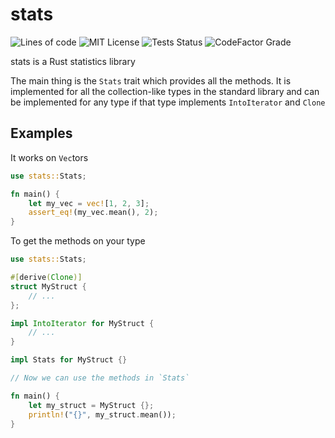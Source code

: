 # stats

![Lines of code](https://img.shields.io/tokei/lines/github/mrlegohead0x45/stats-traits)
![MIT License](https://img.shields.io/github/license/mrlegohead0x45/stats-traits)
![Tests Status](https://img.shields.io/github/actions/workflow/status/mrlegohead0x45/stats-traits/test.yaml?branch=main)
![CodeFactor Grade](https://img.shields.io/codefactor/grade/github/mrlegohead0x45/stats-traits)

stats is a Rust statistics library

The main thing is the `Stats` trait which provides all the methods.
It is implemented for all the collection-like types in the standard
library and can be implemented for any type if that type implements
`IntoIterator` and `Clone`

## Examples

It works on `Vec`tors

```rust
use stats::Stats;

fn main() {
    let my_vec = vec![1, 2, 3];
    assert_eq!(my_vec.mean(), 2);
}

```

To get the methods on your type

```rust
use stats::Stats;

#[derive(Clone)]
struct MyStruct {
    // ...
};

impl IntoIterator for MyStruct {
    // ...
}

impl Stats for MyStruct {}

// Now we can use the methods in `Stats`

fn main() {
    let my_struct = MyStruct {};
    println!("{}", my_struct.mean());
}

```
